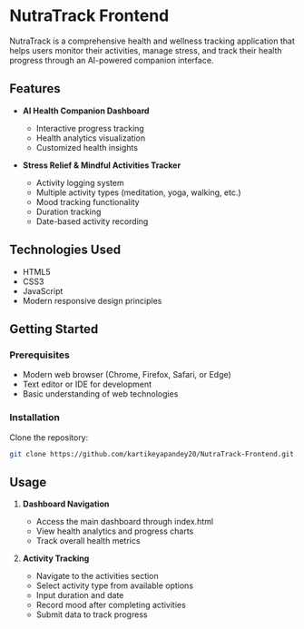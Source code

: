 # NutraTrack Frontend

NutraTrack is a comprehensive health and wellness tracking application that helps users monitor their activities, manage stress, and track their health progress through an AI-powered companion interface.

## Features

- **AI Health Companion Dashboard**
  - Interactive progress tracking
  - Health analytics visualization
  - Customized health insights

- **Stress Relief & Mindful Activities Tracker**
  - Activity logging system
  - Multiple activity types (meditation, yoga, walking, etc.)
  - Mood tracking functionality
  - Duration tracking
  - Date-based activity recording

## Technologies Used

- HTML5
- CSS3
- JavaScript
- Modern responsive design principles

## Getting Started

### Prerequisites

- Modern web browser (Chrome, Firefox, Safari, or Edge)
- Text editor or IDE for development
- Basic understanding of web technologies

### Installation

Clone the repository:
```bash
git clone https://github.com/kartikeyapandey20/NutraTrack-Frontend.git
```



## Usage

1. **Dashboard Navigation**
   - Access the main dashboard through index.html
   - View health analytics and progress charts
   - Track overall health metrics

2. **Activity Tracking**
   - Navigate to the activities section
   - Select activity type from available options
   - Input duration and date
   - Record mood after completing activities
   - Submit data to track progress
